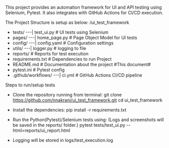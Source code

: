 This project provides an automation framework for UI and API testing using Selenium, Pytest. 
It also integrates with GitHub Actions for CI/CD execution.

The Project Structure is setup as below:
/ui_test_framework
- tests/
---| test_ui.py        # UI tests using Selenium
- pages/
---| home_page.py      # Page Object Model for UI tests
- config/
---| config.yaml       # Configuration settings
- utils/
---| logger.py         # logging to file
- reports/              # Reports for test execution
- requirements.txt      # Dependencies to run Project
- README.md             # Documentation about the project #This document#
- pytest.ini            # Pytest config
- .github/workflows/
---| ci.yml            # GitHub Actions CI/CD pipeline

Steps to run/setup tests

- Clone the repository running from terminal:
git clone https://github.com/nnakrani/ui_test_framework.git
cd ui_test_framework

- Install the dependencies:
pip install -r requirements.txt

- Run the Python(Pytest)/Selenium tests using: (Logs and screenshots will be saved in the reports/ folder.)
pytest tests/test_ui.py --html=reports/ui_report.html

- Logging will be stored in logs/test_execution.log
